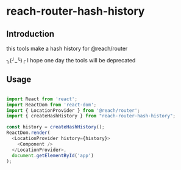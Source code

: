 
# reach-router-hash-history

## Introduction
this tools make a hash history for @reach/router

╮(╯_╰)╭
I hope one day the tools will be deprecated 

## Usage

``` JavaScript

import React from 'react';
import ReactDom from 'react-dom';
import { LocationProvider } from '@reach/router';
import { createHashHistory } from "reach-router-hash-history";

const history = createHashHistory();
ReactDom.render(
  <LocationProvider history={history}>
    <Component />
  </LocationProvider>,
  document.getElementById('app')
);
```